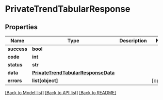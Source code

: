 # PrivateTrendTabularResponse

## Properties
Name | Type | Description | Notes
------------ | ------------- | ------------- | -------------
**success** | **bool** |  | 
**code** | **int** |  | 
**status** | **str** |  | 
**data** | [**PrivateTrendTabularResponseData**](PrivateTrendTabularResponseData.md) |  | 
**errors** | **list[object]** |  | [optional] 

[[Back to Model list]](../README.md#documentation-for-models) [[Back to API list]](../README.md#documentation-for-api-endpoints) [[Back to README]](../README.md)


